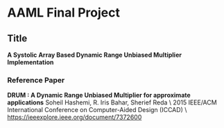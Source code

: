 # AAML Final Project
## Title
**A Systolic Array Based Dynamic Range Unbiased Multiplier Implementation**

### Reference Paper
**DRUM : A Dynamic Range Unbiased Multiplier for approximate applications**
Soheil Hashemi, R. Iris Bahar, Sherief Reda \\
2015 IEEE/ACM International Conference on Computer-Aided Design (ICCAD) \\
https://ieeexplore.ieee.org/document/7372600


